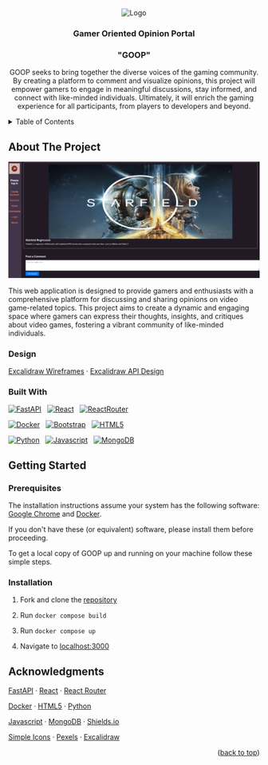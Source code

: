 <a name="readme-top"></a>

<!-- PROJECT LOGO -->
<br />
<div align="center">
    <img src="https://imgur.com/tCGZNdq.jpg" alt="Logo" width="80" height="80">

<h3 align="center">Gamer Oriented Opinion Portal</h3>
<h3 align="center">"GOOP"</h3>

  <p align="center">
    GOOP seeks to bring together the diverse voices of the gaming community. By creating a platform to comment and visualize opinions, this project will empower gamers to engage in meaningful discussions, stay informed, and connect with like-minded individuals. Ultimately, it will enrich the gaming experience for all participants, from players to developers and beyond.
</div>

<!-- TABLE OF CONTENTS -->
<details>
  <summary>Table of Contents</summary>
  <ol>
    <li>
      <a href="#about-the-project">About The Project</a>
      <ul>
      <li><a href="#design">Design</a></li>
        <li><a href="#built-with">Built With</a></li>
      </ul>
    </li>
    <li>
      <a href="#getting-started">Getting Started</a>
      <ul>
        <li><a href="#prerequisites">Prerequisites</a></li>
        <li><a href="#installation">Installation</a></li>
      </ul>
    </li>
    <li><a href="#acknowledgments">Acknowledgments</a></li>
  </ol>
</details>

<!-- ABOUT THE PROJECT -->

## About The Project

[![Project Name Screen Shot][project-screenshot]](https://gitlab.com/git-gud2000/module3-project-gamma)

This web application is designed to provide gamers and enthusiasts with a comprehensive platform for discussing and sharing opinions on video game-related topics. This project aims to create a dynamic and engaging space where gamers can express their thoughts, insights, and critiques about video games, fostering a vibrant community of like-minded individuals.

### Design

[Excalidraw Wireframes](https://excalidraw.com/#room=a9a88add792be319a12e,iKu_RzqauWQ8NNKoFicpYw) · [Excalidraw API Design](https://excalidraw.com/#room=a9a88add792be319a12e,iKu_RzqauWQ8NNKoFicpYw)

### Built With

[![FastAPI][Fastapi.tiangolo.com]][Fastapi-url] &nbsp; [![React][React.js]][React-url] &nbsp; [![ReactRouter][ReactRouter.com]][ReactRouter-url]

[![Docker][Docker.com]][Docker-url] &nbsp; [![Bootstrap][Bootstrap.com]][Bootstrap-url] &nbsp; [![HTML5][HTML5.com]][HTML5-url]

[![Python][Python.org]][Python-url] &nbsp; [![Javascript][Javascript.com]][Javascript-url] &nbsp; [![MongoDB][MongoDB.com]][MongoDB-url]

<!-- GETTING STARTED -->

## Getting Started

### Prerequisites

The installation instructions assume your system has the following software: [Google Chrome](https://www.google.com/chrome/) and [Docker](https://www.docker.com/).

If you don't have these (or equivalent) software, please install them before proceeding.

To get a local copy of GOOP up and running on your machine follow these simple steps.

### Installation

1. Fork and clone the [repository](https://gitlab.com/git-gud2000/module3-project-gamma)

2. Run `docker compose build`

3. Run `docker compose up`

4. Navigate to [localhost:3000](http://localhost:3000/)

<!-- ACKNOWLEDGMENTS -->

## Acknowledgments

[FastAPI](https://fastapi.tiangolo.com/) · [React](https://react.dev/) · [React Router](https://reactrouter.com/en/main)

[Docker](https://www.docker.com/) · [HTML5](https://developer.mozilla.org/en-US/docs/Web/HTML) · [Python](https://www.python.org/)

[Javascript](https://developer.mozilla.org/en-US/docs/Web/JavaScript) · [MongoDB](https://www.mongodb.com/) · [Shields.io](https://shields.io/)

[Simple Icons](https://simpleicons.org/) · [Pexels](https://www.pexels.com/) · [Excalidraw](https://excalidraw.com/)

<p align="right">(<a href="#readme-top">back to top</a>)</p>

<!-- MARKDOWN LINKS & IMAGES -->
<!-- https://www.markdownguide.org/basic-syntax/#reference-style-links -->

[project-screenshot]: screenshot.png
[Fastapi.tiangolo.com]: https://img.shields.io/badge/Fastapi-009688?style=for-the-badge&logo=fastapi&logoColor=white
[FastAPI-url]: https://fastapi.tiangolo.com/
[React.js]: https://img.shields.io/badge/React-61DAFB?style=for-the-badge&logo=react&logoColor=white
[React-url]: https://reactjs.org/
[Bootstrap.com]: https://img.shields.io/badge/Bootstrap-7952B3?style=for-the-badge&logo=bootstrap&logoColor=white
[Bootstrap-url]: https://getbootstrap.com
[Docker.com]: https://img.shields.io/badge/Docker-2496ED?style=for-the-badge&logo=docker&logoColor=white
[Docker-url]: https://www.docker.com/
[HTML5.com]: https://img.shields.io/badge/HTML5-E34F26?style=for-the-badge&logo=html5&logoColor=white
[HTML5-url]: https://developer.mozilla.org/en-US/docs/Web/HTML
[Python.org]: https://img.shields.io/badge/Python-3776AB?style=for-the-badge&logo=python&logoColor=white
[Python-url]: https://www.python.org/
[Javascript.com]: https://img.shields.io/badge/JavaScript-F7DF1E?style=for-the-badge&logo=javascript&logoColor=white
[Javascript-url]: https://developer.mozilla.org/en-US/docs/Web/JavaScript
[MongoDB.com]: https://img.shields.io/badge/MongoDB-%234ea94b.svg?style=for-the-badge&logo=mongodb&logoColor=white
[MongoDB-url]: https://www.mongodb.com/
[ReactRouter.com]: https://img.shields.io/badge/React_Router-CA4245?style=for-the-badge&logo=reactrouter&logoColor=white
[ReactRouter-url]: https://reactrouter.com/en/main
